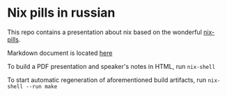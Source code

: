 # Nix pills in russian

This repo contains a presentation about nix based on the wonderful [nix-pills](https://nixos.org/nixops/nix-pills).

Markdown document is located [here](./nix.md)

To build a PDF presentation and speaker's notes in HTML, run `nix-shell`

To start automatic regeneration of aforementioned build artifacts, run `nix-shell --run make`

